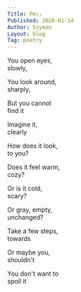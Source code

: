 ```yaml
---
Title: Pm₁₅  
Published: 2020-01-14
Author: Szymon  
Layout: blog  
Tag: poetry  
---
```

You open eyes,  
slowly,  

You look around,  
sharply,  

But you cannot  
find it  

Imagine it,  
clearly  

How does it look,  
to you?  

Does it feel warm,  
cozy?  

Or is it cold,  
scary?  

Or gray, empty,  
unchanged?  

Take a few steps,  
towards  

Or maybe you,  
shouldn't  

You don't want to  
spoil it  
